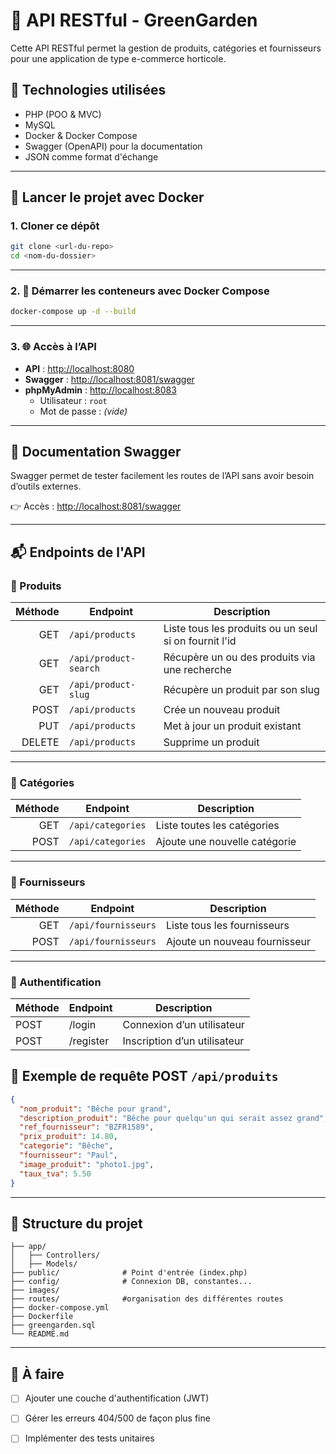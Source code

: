 # 🌿 API RESTful - GreenGarden

Cette API RESTful permet la gestion de produits, catégories et fournisseurs pour une application de type e-commerce horticole.

## 🧱 Technologies utilisées

- PHP (POO & MVC)
- MySQL
- Docker & Docker Compose
- Swagger (OpenAPI) pour la documentation
- JSON comme format d'échange

---

## 🚀 Lancer le projet avec Docker

### 1. Cloner ce dépôt

```bash
git clone <url-du-repo>
cd <nom-du-dossier>
```
---

### 2. 🚀 Démarrer les conteneurs avec Docker Compose

```bash
docker-compose up -d --build
```

---

### 3. 🌐 Accès à l’API

- **API** : [http://localhost:8080](http://localhost:8080)  
- **Swagger** : [http://localhost:8081/swagger](http://localhost:8081/swagger)  
- **phpMyAdmin** : [http://localhost:8083](http://localhost:8083)  
  - Utilisateur : `root`  
  - Mot de passe : *(vide)*

---

## 📘 Documentation Swagger

Swagger permet de tester facilement les routes de l’API sans avoir besoin d’outils externes.

👉 Accès : [http://localhost:8081/swagger](http://localhost:8081/swagger)

---

## 📬 Endpoints de l'API

### 🔧 Produits

| Méthode | Endpoint               | Description                                          |
|--------:|------------------------|------------------------------------------------------|
| GET     | `/api/products`        | Liste tous les produits ou un seul si on fournit l'id|
| GET     | `/api/product-search`  | Récupère un ou des produits via une recherche        |
| GET     | `/api/product-slug`    | Récupère un produit par son slug                     |
| POST    | `/api/products`        | Crée un nouveau produit                              |
| PUT     | `/api/products`        | Met à jour un produit existant                       |
| DELETE  | `/api/products`        | Supprime un produit                                  |

---

### 📂 Catégories

| Méthode | Endpoint                | Description                         |
|--------:|-------------------------|-------------------------------------|
| GET     | `/api/categories`       | Liste toutes les catégories         |
| POST    | `/api/categories`       | Ajoute une nouvelle catégorie       |

---

### 👤 Fournisseurs

| Méthode | Endpoint                | Description                         |
|--------:|-------------------------|-------------------------------------|
| GET     | `/api/fournisseurs`     | Liste tous les fournisseurs         |
| POST    | `/api/fournisseurs`     | Ajoute un nouveau fournisseur       |

---

### 🔐 Authentification

| Méthode | Endpoint     | Description                      |
|---------|--------------|----------------------------------|
| POST    | /login       | Connexion d’un utilisateur       |
| POST    | /register    | Inscription d’un utilisateur     |

## 🧪 Exemple de requête POST `/api/produits`

```json
{
  "nom_produit": "Bêche pour grand",
  "description_produit": "Bêche pour quelqu'un qui serait assez grand",
  "ref_fournisseur": "BZFR1589",
  "prix_produit": 14.80,
  "categorie": "Bêche",
  "fournisseur": "Paul",
  "image_produit": "photo1.jpg",
  "taux_tva": 5.50
}
```

---

## 📂 Structure du projet

```plaintext
├── app/
│   ├── Controllers/
│   ├── Models/
├── public/              # Point d'entrée (index.php)
├── config/              # Connexion DB, constantes...
├── images/
├── routes/              #organisation des différentes routes
├── docker-compose.yml
├── Dockerfile
├── greengarden.sql
└── README.md
```

---

## 🧹 À faire

- [ ] Ajouter une couche d'authentification (JWT)
- [ ] Gérer les erreurs 404/500 de façon plus fine
- [ ] Implémenter des tests unitaires

